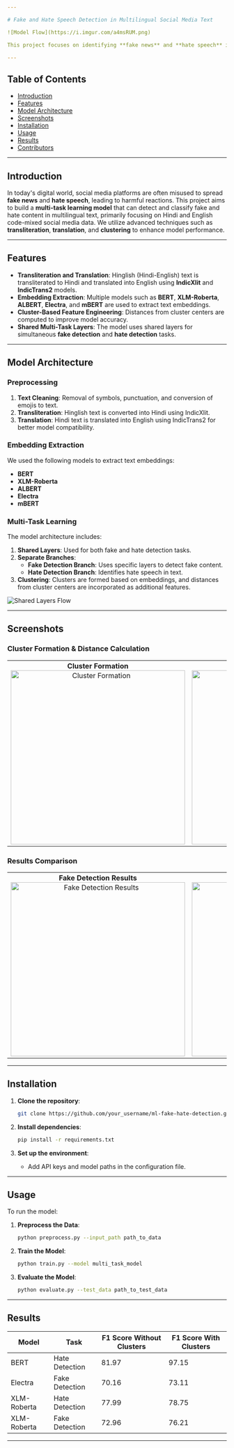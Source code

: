 ```yaml
---

# Fake and Hate Speech Detection in Multilingual Social Media Text

![Model Flow](https://i.imgur.com/a4msRUM.png)

This project focuses on identifying **fake news** and **hate speech** in multilingual social media posts, leveraging transliteration, translation, embedding extraction, and clustering techniques to improve detection accuracy.

---
```


## Table of Contents
- [Introduction](#introduction)
- [Features](#features)
- [Model Architecture](#model-architecture)
- [Screenshots](#screenshots)
- [Installation](#installation)
- [Usage](#usage)
- [Results](#results)
- [Contributors](#contributors)

---

## Introduction

In today's digital world, social media platforms are often misused to spread **fake news** and **hate speech**, leading to harmful reactions. This project aims to build a **multi-task learning model** that can detect and classify fake and hate content in multilingual text, primarily focusing on Hindi and English code-mixed social media data. We utilize advanced techniques such as **transliteration**, **translation**, and **clustering** to enhance model performance.

---

## Features

- **Transliteration and Translation**: Hinglish (Hindi-English) text is transliterated to Hindi and translated into English using **IndicXlit** and **IndicTrans2** models.
- **Embedding Extraction**: Multiple models such as **BERT**, **XLM-Roberta**, **ALBERT**, **Electra**, and **mBERT** are used to extract text embeddings.
- **Cluster-Based Feature Engineering**: Distances from cluster centers are computed to improve model accuracy.
- **Shared Multi-Task Layers**: The model uses shared layers for simultaneous **fake detection** and **hate detection** tasks.

---

## Model Architecture

### Preprocessing
1. **Text Cleaning**: Removal of symbols, punctuation, and conversion of emojis to text.
2. **Transliteration**: Hinglish text is converted into Hindi using IndicXlit.
3. **Translation**: Hindi text is translated into English using IndicTrans2 for better model compatibility.

### Embedding Extraction
We used the following models to extract text embeddings:
- **BERT**
- **XLM-Roberta**
- **ALBERT**
- **Electra**
- **mBERT**

### Multi-Task Learning
The model architecture includes:
1. **Shared Layers**: Used for both fake and hate detection tasks.
2. **Separate Branches**:
   - **Fake Detection Branch**: Uses specific layers to detect fake content.
   - **Hate Detection Branch**: Identifies hate speech in text.
3. **Clustering**: Clusters are formed based on embeddings, and distances from cluster centers are incorporated as additional features.

![Shared Layers Flow](https://i.imgur.com/706v4QX.png)

---

## Screenshots

### Cluster Formation & Distance Calculation

<table>
  <tr>
    <td align="center">
      <strong>Cluster Formation</strong><br>
      <img src="https://i.imgur.com/693blY8.png" alt="Cluster Formation" width="400"/>
    </td>
    <td align="center">
      <strong>Distance Calculation</strong><br>
      <img src="https://i.imgur.com/9gOQSzM.png" alt="Distance Calculation" width="400"/>
    </td>
  </tr>
</table>

### Results Comparison

<table>
  <tr>
    <td align="center">
      <strong>Fake Detection Results</strong><br>
      <img src="https://i.imgur.com/dCszwHq.png" alt="Fake Detection Results" width="400"/>
    </td>
    <td align="center">
      <strong>Hate Detection Results</strong><br>
      <img src="https://i.imgur.com/S1EkNta.png" alt="Hate Detection Results" width="400"/>
    </td>
  </tr>
</table>

---

## Installation

1. **Clone the repository**:
   ```bash
   git clone https://github.com/your_username/ml-fake-hate-detection.git
   ```

2. **Install dependencies**:
   ```bash
   pip install -r requirements.txt
   ```

3. **Set up the environment**:
   - Add API keys and model paths in the configuration file.

---

## Usage

To run the model:

1. **Preprocess the Data**:
   ```bash
   python preprocess.py --input_path path_to_data
   ```

2. **Train the Model**:
   ```bash
   python train.py --model multi_task_model
   ```

3. **Evaluate the Model**:
   ```bash
   python evaluate.py --test_data path_to_test_data
   ```

---

## Results

| Model             | Task             | F1 Score Without Clusters | F1 Score With Clusters |
|-------------------|------------------|---------------------------|------------------------|
| BERT              | Hate Detection   | 81.97                     | 97.15                  |
| Electra           | Fake Detection   | 70.16                     | 73.11                  |
| XLM-Roberta       | Hate Detection   | 77.99                     | 78.75                  |
| XLM-Roberta       | Fake Detection   | 72.96                     | 76.21                  |

---
